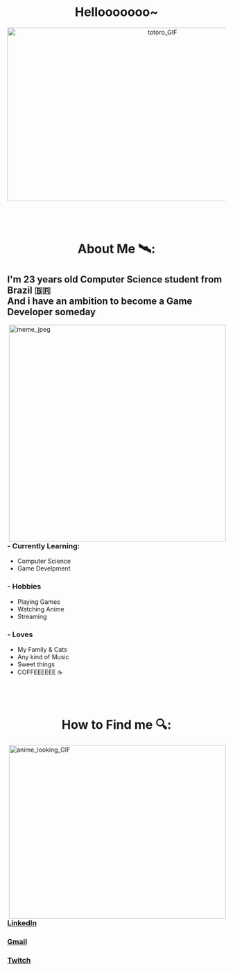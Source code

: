 <h1 align="center">Hellooooooo~</h1>
<div align="center">
  <img height="400" width="700" alt="totoro_GIF" align="center" src="https://www.icegif.com/wp-content/uploads/2022/07/icegif-745.gif">
</div>

<br>
<br>
<br>

<h1 align="center">About Me 🛰️:</h1>

<h2>I'm 23 years old Computer Science student from Brazil 🇧🇷 <br>
  And i have an ambition to become a Game Developer someday</h2>


<img hight="400" width="500" alt="meme_jpeg" align="right" src="https://imageproxy.ifunny.co/crop:x-20,resize:640x,quality:90x75/images/460cc6b844b746259b823b17f20cb7cfbbfe1e4d6665ffdd7bb348f0ac76fe7c_1.jpg">

### - Currently Learning:
- Computer Science 
- Game Develpment

### - Hobbies
- Playing Games 
- Watching Anime
- Streaming

### - Loves
- My Family & Cats
- Any kind of Music
- Sweet things
- COFFEEEEEE ☕

<br>
<br>
<h1 align="center">How to Find me 🔍:</h1>
<img height="400" width="500" alt="anime_looking_GIF" align="right" src="https://i.kym-cdn.com/photos/images/newsfeed/000/730/678/bee.gif">
<br>
<br>

### <a href="https://www.linkedin.com/in/daniel-do-valle-217483234" target="blank">LinkedIn</a>
### <a href="mailto:danieldovalle10@gmail.com" target="_blank">Gmail</a>
### <a href="https://twitch.tv/yheratv" target="_blank">Twitch</a>
